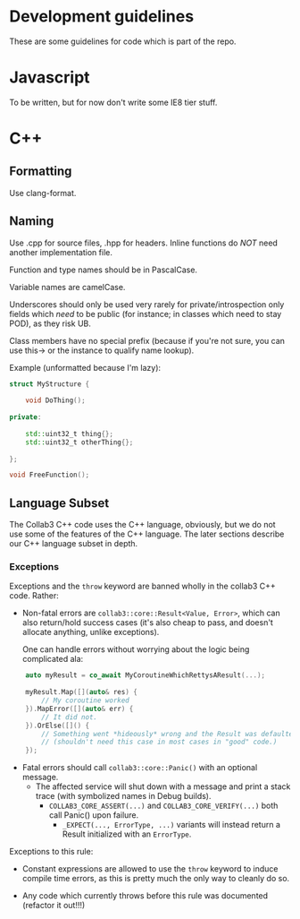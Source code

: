 # Development guidelines

These are some guidelines for code which is part of the repo.

# Javascript

To be written, but for now don't write some IE8 tier stuff.

# C++

## Formatting

Use clang-format.

## Naming

Use .cpp for source files, .hpp for headers. Inline functions do *NOT* need another implementation file.

Function and type names should be in PascalCase.

Variable names are camelCase.

Underscores should only be used very rarely for private/introspection only fields which *need* to be public (for instance; in classes which need to stay POD), as they risk UB.

Class members have no special prefix (because if you're not sure, you can use this-> or the instance to qualify name lookup).

Example (unformatted because I'm lazy):
```cpp
struct MyStructure {
    
    void DoThing();
    
private:
    
    std::uint32_t thing{};
    std::uint32_t otherThing{};
    
};

void FreeFunction();
```

## Language Subset

The Collab3 C++ code uses the C++ language, obviously, but we do not use some of the features
of the C++ language. The later sections describe our C++ language subset in depth.

### Exceptions

Exceptions and the `throw` keyword are banned wholly in the collab3 C++ code.
Rather:

- Non-fatal errors are `collab3::core::Result<Value, Error>`, which can also return/hold success cases (it's also cheap to pass, and doesn't allocate anything, unlike exceptions).

  One can handle errors without worrying about the logic being complicated ala:

```cpp
    auto myResult = co_await MyCoroutineWhichRettysAResult(...);
  
    myResult.Map([](auto& res) {
        // My coroutine worked
    }).MapError([](auto& err) {
        // It did not.
    }).OrElse([]() {
        // Something went *hideously* wrong and the Result was defaulted.
        // (shouldn't need this case in most cases in "good" code.)
    });
```

- Fatal errors should call `collab3::core::Panic()` with an optional message.
  - The affected service will shut down with a message and print a stack trace (with symbolized names in Debug builds).
    - `COLLAB3_CORE_ASSERT(...)` and `COLLAB3_CORE_VERIFY(...)` both call Panic() upon failure.
      - `_EXPECT(..., ErrorType, ...)` variants will instead return a Result initialized with an `ErrorType`.

Exceptions to this rule:
- Constant expressions are allowed to use the `throw` keyword to induce
  compile time errors, as this is pretty much the only way to cleanly do so.

- Any code which currently throws before this rule was documented (refactor it out!!!)
